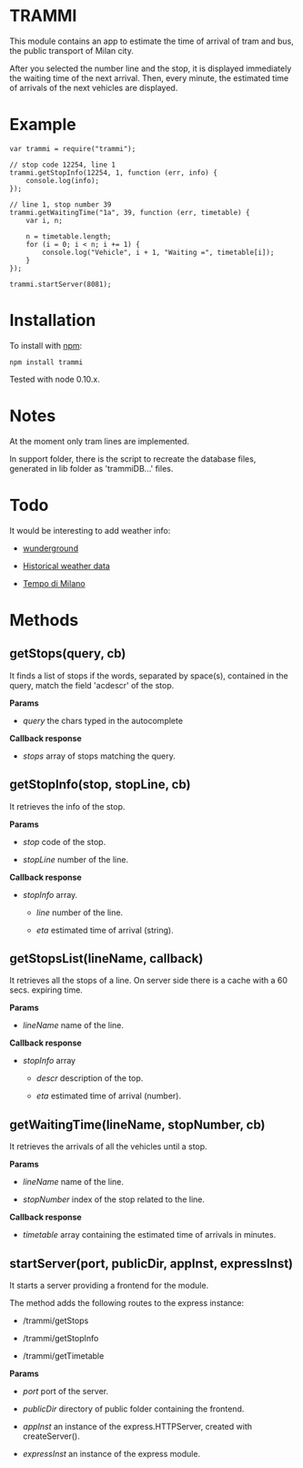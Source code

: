 TRAMMI
======

This module contains an app to estimate the time of arrival of tram and bus,
the public transport of Milan city.

After you selected the number line and the stop, it is displayed immediately the
waiting time of the next arrival. Then, every minute, the estimated time of
arrivals of the next vehicles are displayed.

Example
========

    var trammi = require("trammi");

    // stop code 12254, line 1
    trammi.getStopInfo(12254, 1, function (err, info) {
        console.log(info);
    });

    // line 1, stop number 39
    trammi.getWaitingTime("1a", 39, function (err, timetable) {
        var i, n;

        n = timetable.length;
        for (i = 0; i < n; i += 1) {
            console.log("Vehicle", i + 1, "Waiting =", timetable[i]);
        }
    });

    trammi.startServer(8081);

Installation
============

To install with [npm](http://github.com/isaacs/npm):

    npm install trammi

Tested with node 0.10.x.

Notes
=====

At the moment only tram lines are implemented.

In support folder, there is the script to recreate the database files, generated
in lib folder as 'trammiDB...' files.

Todo
====

It would be interesting to add weather info:

- [wunderground](http://www.wunderground.com/weather/api/d/documentation.html)

- [Historical weather data](http://allthingsr.blogspot.it/2012/04/getting-historical-weather-data-in-r.html)

- [Tempo di Milano](http://www.tempodimilano.it/)

Methods
=======

getStops(query, cb)
--------

It finds a list of stops if the words, separated by space(s), contained in the
query, match the field 'acdescr' of the stop.

**Params**

- *query* the chars typed in the autocomplete

**Callback response**

- *stops* array of stops matching the query.


getStopInfo(stop, stopLine, cb)
-----------

It retrieves the info of the stop.

**Params**

- *stop* code of the stop.

- *stopLine*  number of the line.

**Callback response**

- *stopInfo* array.

    - *line* number of the line.

    - *eta* estimated time of arrival (string).

getStopsList(lineName, callback)
------------

It retrieves all the stops of a line. On server side there is a cache with a
60 secs. expiring time.

**Params**

- *lineName* name of the line.

**Callback response**

- *stopInfo* array

    - *descr* description of the top.

    - *eta* estimated time of arrival (number).

getWaitingTime(lineName, stopNumber, cb)
--------------

It retrieves the arrivals of all the vehicles until a stop.

**Params**

- *lineName* name of the line.

- *stopNumber* index of the stop related to the line.

**Callback response**

- *timetable* array containing the estimated time of arrivals in minutes.


startServer(port, publicDir, appInst, expressInst)
-----------

It starts a server providing a frontend for the module.

The method adds the following routes to the express instance:

- /trammi/getStops

- /trammi/getStopInfo

- /trammi/getTimetable

**Params**

- *port* port of the server.

- *publicDir* directory of public folder containing the frontend.

- *appInst* an instance of the express.HTTPServer, created with createServer().

- *expressInst* an instance of the express module.


